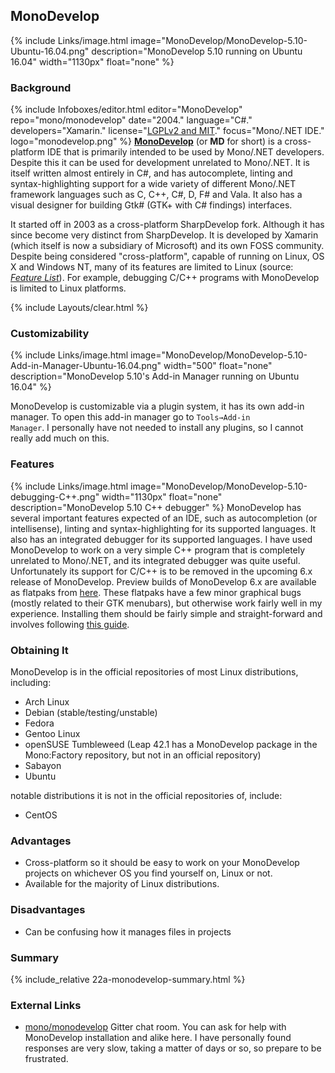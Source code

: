 ## MonoDevelop
{% include Links/image.html image="MonoDevelop/MonoDevelop-5.10-Ubuntu-16.04.png" description="MonoDevelop 5.10 running on Ubuntu 16.04" width="1130px" float="none" %}

### Background
{% include Infoboxes/editor.html editor="MonoDevelop" repo="mono/monodevelop" date="2004." language="C#." developers="Xamarin." license="<a href='http://www.monodevelop.com/help/faq/#under-which-license-is-monodevelop-available' link='_blank'>LGPLv2 and MIT</a>." focus="Mono/.NET IDE." logo="monodevelop.png" %}
[**MonoDevelop**](http://www.monodevelop.com/) (or **MD** for short) is a cross-platform IDE that is primarily intended to be used by Mono/.NET developers. Despite this it can be used for development unrelated to Mono/.NET. It is itself written almost entirely in C#, and has autocomplete, linting and syntax-highlighting support for a wide variety of different Mono/.NET framework languages such as C, C++, C#, D, F# and Vala. It also has a visual designer for building Gtk# (GTK+ with C# findings) interfaces.

It started off in 2003 as a cross-platform SharpDevelop fork. Although it has since become very distinct from SharpDevelop. It is developed by Xamarin (which itself is now a subsidiary of Microsoft) and its own FOSS community. Despite being considered "cross-platform", capable of running on Linux, OS X and Windows NT, many of its features are limited to Linux (source: [*Feature List*](http://www.monodevelop.com/documentation/feature-list/)). For example, debugging C/C++ programs with MonoDevelop is limited to Linux platforms.

{% include Layouts/clear.html %}<br/>

### Customizability
{% include Links/image.html image="MonoDevelop/MonoDevelop-5.10-Add-in-Manager-Ubuntu-16.04.png" width="500" float="none" description="MonoDevelop 5.10's Add-in Manager running on Ubuntu 16.04" %}

MonoDevelop is customizable via a plugin system, it has its own add-in manager. To open this add-in manager go to <code>Tools&rarr;Add-in Manager</code>. I personally have not needed to install any plugins, so I cannot really add much on this.

### Features
{% include Links/image.html image="MonoDevelop/MonoDevelop-5.10-debugging-C++.png" width="1130px" float="none" description="MonoDevelop 5.10 C++ debugger" %}
MonoDevelop has several important features expected of an IDE, such as autocompletion (or intellisense), linting and syntax-highlighting for its supported languages. It also has an integrated debugger for its supported languages. I have used MonoDevelop to work on a very simple C++ program that is completely unrelated to Mono/.NET, and its integrated debugger was quite useful. Unfortunately its support for C/C++ is to be removed in the upcoming 6.x release of MonoDevelop. Preview builds of MonoDevelop 6.x are available as flatpaks from [here](https://download.mono-project.com/monodevelop/). These flatpaks have a few minor graphical bugs (mostly related to their GTK menubars), but otherwise work fairly well in my experience. Installing them should be fairly simple and straight-forward and involves following [this guide](http://www.monodevelop.com/download/linux/).

### Obtaining It
MonoDevelop is in the official repositories of most Linux distributions, including:
* Arch Linux
* Debian (stable/testing/unstable)
* Fedora
* Gentoo Linux
* openSUSE Tumbleweed (Leap 42.1 has a MonoDevelop package in the Mono:Factory repository, but not in an official repository)
* Sabayon
* Ubuntu

notable distributions it is not in the official repositories of, include:

* CentOS

### Advantages
* Cross-platform so it should be easy to work on your MonoDevelop projects on whichever OS you find yourself on, Linux or not.
* Available for the majority of Linux distributions.

### Disadvantages
* Can be confusing how it manages files in projects

### Summary
{% include_relative 22a-monodevelop-summary.html %}

### External Links
* [mono/monodevelop](https://gitter.im/mono/monodevelop) Gitter chat room. You can ask for help with MonoDevelop installation and alike here. I have personally found responses are very slow, taking a matter of days or so, so prepare to be frustrated.
